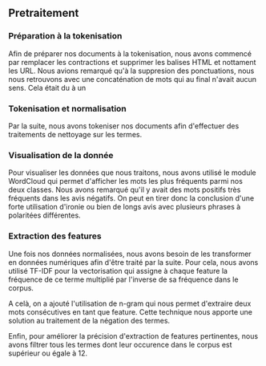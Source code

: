 ## Pretraitement

### Préparation à la tokenisation

Afin de préparer nos documents à la tokenisation, nous avons commencé par remplacer les contractions et supprimer les balises HTML et nottament les URL. Nous avions remarqué qu'à la suppresion des ponctuations, nous nous retrouvons avec une concaténation de mots qui au final n'avait aucun sens. Cela était du à un

### Tokenisation et normalisation

Par la suite, nous avons tokeniser nos documents afin d'effectuer des traitements de nettoyage sur les termes. 

### Visualisation de la donnée

Pour visualiser les données que nous traitons, nous avons utilisé le module WordCloud qui permet d'afficher les mots les plus fréquents parmi nos deux classes. Nous avons remarqué qu'il y avait des mots positifs très fréquents dans les avis négatifs. On peut en tirer donc la conclusion d'une forte utilisation d'ironie ou bien de longs avis avec plusieurs phrases à polaritées différentes. 

### Extraction des features

Une fois nos données normalisées, nous avons besoin de les transformer en données numériques afin d'être traité par la suite. Pour cela, nous avons utilisé TF-IDF pour la vectorisation qui assigne à chaque feature la fréquence de ce terme multiplié par l'inverse de sa fréquence dans le corpus.

A celà, on a ajouté l'utilisation de n-gram qui nous permet d'extraire deux mots consécutives en tant que feature. Cette technique nous apporte une solution au traitement de la négation des termes.

Enfin, pour améliorer la précision d'extraction de features pertinentes, nous avons filtrer tous les termes dont leur occurence dans le corpus est supérieur ou égale à 12.